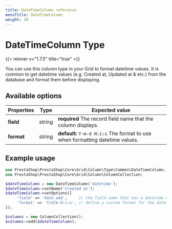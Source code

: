 ```yaml
---
title: DateTimeColumn reference
menuTitle: DateTimeColumn
weight: 10
---
```


# DateTimeColumn Type
{{< minver v="1.7.5" title="true" >}}

You can use this column type in your Grid to format datetime values.
It is common to get datetime values (e.g. Created at, Updated at & etc.) from the database and format them before displaying.

## Available options

| Properties  | Type   | Expected value                                                                |
| ----------- | ------ | ----------------------------------------------------------------------------- |
| **field**   | string | **required** The record field name that the column displays.                  |
| **format**  | string | **default:** `Y-m-d H:i:s` The format to use when formatting datetime values. |

## Example usage

```php
use PrestaShop\PrestaShop\Core\Grid\Column\Type\Common\DateTimeColumn;
use PrestaShop\PrestaShop\Core\Grid\Column\ColumnCollection;

$dateTimeColumn = new DateTimeColumn('datetime');
$dateTimeColumn->setName('Created at');
$dateTimeColumn->setOptions([
     'field' => 'date_add',     // the field name that has a datetime value
     'format' => 'Y/d/m H:i:s', // define a custom format for the datetime
]);

$columns = new ColumnCollection();
$columns->add($dateTimeColumn);
```
